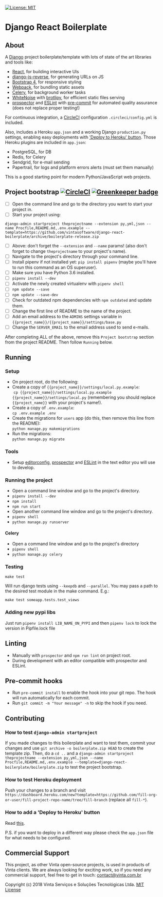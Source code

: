 [![License: MIT](https://img.shields.io/github/license/vintasoftware/django-react-boilerplate.svg)](LICENSE.txt)

# Django React Boilerplate

## About
A [Django](https://www.djangoproject.com/) project boilerplate/template with lots of state of the art libraries and tools like:
- [React](https://facebook.github.io/react/), for building interactive UIs
- [django-js-reverse](https://github.com/ierror/django-js-reverse), for generating URLs on JS
- [Bootstrap 4](https://v4-alpha.getbootstrap.com/), for responsive styling
- [Webpack](https://webpack.js.org/), for bundling static assets
- [Celery](http://www.celeryproject.org/), for background worker tasks
- [WhiteNoise](http://whitenoise.evans.io/en/stable/) with [brotlipy](https://github.com/python-hyper/brotlipy), for efficient static files serving
- [prospector](https://prospector.landscape.io/en/master/) and [ESLint](https://eslint.org/) with [pre-commit](http://pre-commit.com/) for automated quality assurance (does not replace proper testing!)

For continuous integration, a [CircleCI](https://circleci.com/) configuration `.circleci/config.yml` is included.

Also, includes a Heroku `app.json` and a working Django `production.py` settings, enabling easy deployments with ['Deploy to Heroku' button](https://devcenter.heroku.com/articles/heroku-button). Those Heroku plugins are included in `app.json`:
- PostgreSQL, for DB
- Redis, for Celery
- Sendgrid, for e-mail sending
- Papertrail, for logs and platform errors alerts (must set them manually)

This is a good starting point for modern Python/JavaScript web projects.

## Project bootstrap [![CircleCI](https://circleci.com/gh/vintasoftware/django-react-boilerplate.svg?style=svg)](https://circleci.com/gh/vintasoftware/django-react-boilerplate) [![Greenkeeper badge](https://badges.greenkeeper.io/vintasoftware/django-react-boilerplate.svg)](https://greenkeeper.io/)
- [ ] Open the command line and go to the directory you want to start your project in.
- [ ] Start your project using:
```
django-admin startproject theprojectname --extension py,yml,json --name Procfile,README.md,.env.example --template=https://github.com/vintasoftware/django-react-boilerplate/archive/boilerplate-release.zip
```
- [ ] Above: don't forget the `--extension` and `--name` params! (also don't forget to change `theprojectname` to your project's name).
- [ ] Navigate to the project's directory through your command line.
- [ ] Install pipenv if not installed yet: `pip install pipenv` (maybe you'll have to run this command as an OS superuser).
- [ ] Make sure you have Python 3.6 installed.
- [ ] `pipenv install --dev`
- [ ] Activate the newly created virtualenv with `pipenv shell`
- [ ] `npm update --save`
- [ ] `npm update --save-dev`
- [ ] Check for outdated npm dependencies with `npm outdated` and update them.
- [ ] Change the first line of README to the name of the project.
- [ ] Add an email address to the `ADMINS` settings variable in `{{project_name}}/{{project_name}}/settings/base.py`
- [ ] Change the `SERVER_EMAIL` to the email address used to send e-mails.

After completing ALL of the above, remove this `Project bootstrap` section from the project README. Then follow `Running` below.

## Running
### Setup
- On project root, do the following:
- Create a copy of ``{{project_name}}/settings/local.py.example``:  
  `cp {{project_name}}/settings/local.py.example {{project_name}}/settings/local.py` (remembering you should replace `{{project_name}}` with your project's name!).
- Create a copy of ``.env.example``:  
  `cp .env.example .env`
- Create the migrations for `users` app (do this, then remove this line from the README):  
  `python manage.py makemigrations`
- Run the migrations:  
  `python manage.py migrate`

### Tools
- Setup [editorconfig](http://editorconfig.org/), [prospector](https://prospector.landscape.io/en/master/) and [ESLint](http://eslint.org/) in the text editor you will use to develop.

### Running the project
- Open a command line window and go to the project's directory.
- `pipenv install --dev`
- `npm install`
- `npm run start`
- Open another command line window and go to the project's directory.
- `pipenv shell`
- `python manage.py runserver`

#### Celery
- Open a command line window and go to the project's directory
- `pipenv shell`
- `python manage.py celery`

### Testing
`make test`

Will run django tests using `--keepdb` and `--parallel`. You may pass a path to the desired test module in the make command. E.g.:

`make test someapp.tests.test_views`

### Adding new pypi libs
Just run `pipenv install LIB_NAME_ON_PYPI` and then `pipenv lock` to lock the version in Pipfile.lock file

## Linting
- Manually with `prospector` and `npm run lint` on project root.
- During development with an editor compatible with prospector and ESLint.

## Pre-commit hooks
- Run `pre-commit install` to enable the hook into your git repo. The hook will run automatically for each commit.
- Run `git commit -m "Your message" -n` to skip the hook if you need.

## Contributing
### How to test `django-admin startproject`
If you made changes to this boilerplate and want to test them, commit your changes and use `git archive -o boilerplate.zip HEAD` to create the template zip. Then, do a `cd ..` and a `django-admin startproject theprojectname --extension py,yml,json --name Procfile,README.md,.env.example --template=django-react-boilerplate/boilerplate.zip` to test the project bootstrap.

### How to test Heroku deployment
Push your changes to a branch and visit `https://dashboard.heroku.com/new?template=https://github.com/fill-org-or-user/fill-project-repo-name/tree/fill-branch` (replace all `fill-*`).

### How to add a 'Deploy to Heroku' button
Read [this](https://devcenter.heroku.com/articles/heroku-button#adding-the-heroku-button).

P.S. if you want to deploy in a different way please check the `app.json` file for what needs to be configured.

## Commercial Support
This project, as other Vinta open-source projects, is used in products of Vinta clients. We are always looking for exciting work, so if you need any commercial support, feel free to get in touch: contact@vinta.com.br

Copyright (c) 2018 Vinta Serviços e Soluções Tecnológicas Ltda.
[MIT License](LICENSE.txt)
